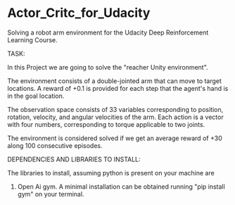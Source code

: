 # Actor_Critc_for_Udacity
Solving a robot arm environment for the Udacity Deep Reinforcement Learning Course.

TASK:

In this Project we are going to solve the "reacher Unity environment".

The environment consists of a double-jointed arm that can move to target locations. A reward of +0.1 is
provided for each step that the agent's hand is in the goal location. 

The observation space consists of 33 variables corresponding to position, rotation, velocity, and angular 
velocities of the arm. Each action is a vector with four numbers, corresponding to torque applicable to two 
joints.

The environment is considered solved if we get an average reward of +30 along 100 consecutive episodes.

DEPENDENCIES AND LIBRARIES TO INSTALL:

The libraries to install, assuming python is present on your machine are

1. Open Ai gym. 
A minimal installation can be obtained running "pip install gym" on your terminal.


